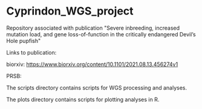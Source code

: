 # Cyprindon_WGS_project
Repository associated with publication "Severe inbreeding, increased mutation load, and gene loss-of-function in the critically endangered Devil’s Hole pupfish"

Links to publication: 

biorxiv: https://www.biorxiv.org/content/10.1101/2021.08.13.456274v1

PRSB: 

The scripts directory contains scripts for WGS processing and analyses. 

The plots directory contains scripts for plotting analyses in R.

